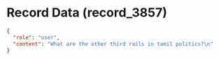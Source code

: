# Record Data (record_3857)

```json
{
  "role": "user",
  "content": "What are the other third rails in tamil politics?\n"
}
```
